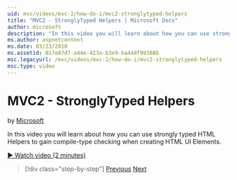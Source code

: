 ```yaml
---
uid: mvc/videos/mvc-2/how-do-i/mvc2-stronglytyped-helpers
title: "MVC2 - StronglyTyped Helpers | Microsoft Docs"
author: microsoft
description: "In this video you will learn about how you can use strongly typed HTML Helpers to gain compile-type checking when creating HTML UI Elements."
ms.author: aspnetcontent
ms.date: 03/23/2010
ms.assetid: 017e87d7-a44e-423a-b3e9-ba44df99388b
msc.legacyurl: /mvc/videos/mvc-2/how-do-i/mvc2-stronglytyped-helpers
msc.type: video
---
```

MVC2 - StronglyTyped Helpers
====================
by [Microsoft](https://github.com/microsoft)

In this video you will learn about how you can use strongly typed HTML Helpers to gain compile-type checking when creating HTML UI Elements.

[&#9654; Watch video (2 minutes)](https://channel9.msdn.com/Blogs/ASP-NET-Site-Videos/mvc2-stronglytyped-helpers)

> [!div class="step-by-step"]
> [Previous](mvc2-html-encoding.md)
> [Next](mvc2-model-validation.md)
